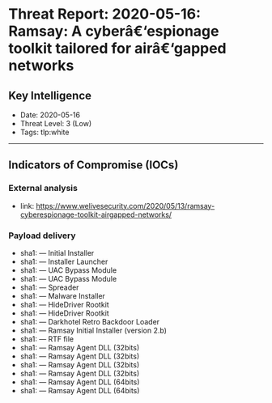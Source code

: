 # Threat Report: 2020-05-16: Ramsay: A cyberâ€‘espionage toolkit tailored for airâ€‘gapped networks


## Key Intelligence
* Date: 2020-05-16
* Threat Level: 3 (Low)
* Tags: tlp:white

---

## Indicators of Compromise (IOCs)
### External analysis
* link: https://www.welivesecurity.com/2020/05/13/ramsay-cyberespionage-toolkit-airgapped-networks/

### Payload delivery
* sha1: <sha1> — Initial Installer
* sha1: <sha1> — Installer Launcher
* sha1: <sha1> — UAC Bypass Module
* sha1: <sha1> — UAC Bypass Module
* sha1: <sha1> — Spreader
* sha1: <sha1> — Malware Installer
* sha1: <sha1> — HideDriver Rootkit
* sha1: <sha1> — HideDriver Rootkit
* sha1: <sha1> — Darkhotel Retro Backdoor Loader
* sha1: <sha1> — Ramsay Initial Installer (version 2.b)
* sha1: <sha1> — RTF file
* sha1: <sha1> — Ramsay Agent DLL (32bits)
* sha1: <sha1> — Ramsay Agent DLL (32bits)
* sha1: <sha1> — Ramsay Agent DLL (32bits)
* sha1: <sha1> — Ramsay Agent DLL (32bits)
* sha1: <sha1> — Ramsay Agent DLL (64bits)
* sha1: <sha1> — Ramsay Agent DLL (64bits)
